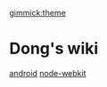[gimmick:theme](readable)
# Dong's wiki

[android](pages/code/android/index.md)
[node-webkit](pages/code/nw/index.md)
